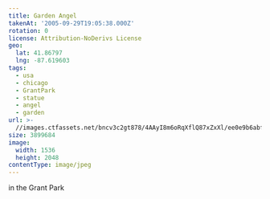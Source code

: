 ```yaml
---
title: Garden Angel
takenAt: '2005-09-29T19:05:38.000Z'
rotation: 0
license: Attribution-NoDerivs License
geo:
  lat: 41.86797
  lng: -87.619603
tags:
  - usa
  - chicago
  - GrantPark
  - statue
  - angel
  - garden
url: >-
  //images.ctfassets.net/bncv3c2gt878/4AAyI8m6oRqXflQ87xZxXl/ee0e9b6abf5a5de84f26654f2d0b72ec/garden-angel_4325611176_o
size: 3899684
image:
  width: 1536
  height: 2048
contentType: image/jpeg
---
```


in the Grant Park